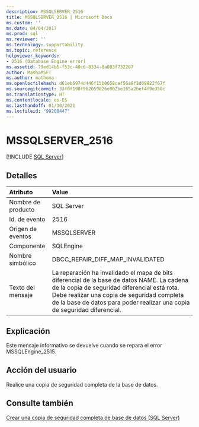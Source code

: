 ```yaml
---
description: MSSQLSERVER_2516
title: MSSQLSERVER_2516 | Microsoft Docs
ms.custom: ''
ms.date: 04/04/2017
ms.prod: sql
ms.reviewer: ''
ms.technology: supportability
ms.topic: reference
helpviewer_keywords:
- 2516 (Database Engine error)
ms.assetid: 79ed14b5-f53c-40c6-8334-8a083f732207
author: MashaMSFT
ms.author: mathoma
ms.openlocfilehash: d61eb6974d446f15b0658cef56a8f2d09922f67f
ms.sourcegitcommit: 33f0f190f962059826e002be165a2bef4f9e350c
ms.translationtype: HT
ms.contentlocale: es-ES
ms.lasthandoff: 01/30/2021
ms.locfileid: "99208447"
---
```

# <a name="mssqlserver_2516"></a>MSSQLSERVER_2516
 [!INCLUDE [SQL Server](../../includes/applies-to-version/sqlserver.md)]
  
## <a name="details"></a>Detalles  
  
| Atributo | Value |  
| :-------- | :---- |  
|Nombre de producto|SQL Server|  
|Id. de evento|2516|  
|Origen de eventos|MSSQLSERVER|  
|Componente|SQLEngine|  
|Nombre simbólico|DBCC_REPAIR_DIFF_MAP_INVALIDATED|  
|Texto del mensaje|La reparación ha invalidado el mapa de bits diferencial de la base de datos NAME. La cadena de la copia de seguridad diferencial está rota. Debe realizar una copia de seguridad completa de la base de datos para poder realizar una copia de seguridad diferencial.|  
  
## <a name="explanation"></a>Explicación  
Este mensaje informativo se devuelve cuando se repara el error MSSQLEngine_2515.  
  
## <a name="user-action"></a>Acción del usuario  
Realice una copia de seguridad completa de la base de datos.  
  
## <a name="see-also"></a>Consulte también  
[Crear una copia de seguridad completa de base de datos &#40;SQL Server&#41;](~/relational-databases/backup-restore/create-a-full-database-backup-sql-server.md)  
  

